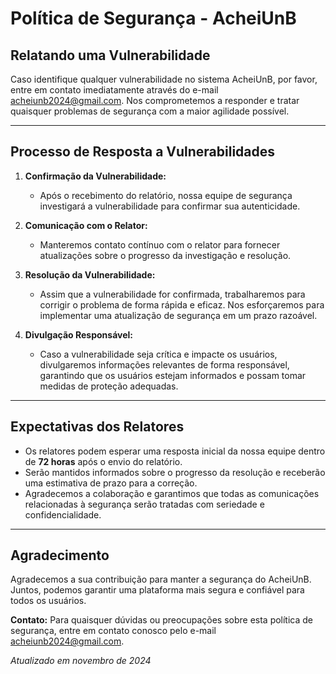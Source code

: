 # Política de Segurança - AcheiUnB

## Relatando uma Vulnerabilidade

Caso identifique qualquer vulnerabilidade no sistema AcheiUnB, por favor, entre em contato imediatamente através do e-mail [acheiunb2024@gmail.com](mailto:acheiunb2024@gmail.com). Nos comprometemos a responder e tratar quaisquer problemas de segurança com a maior agilidade possível.

---

## Processo de Resposta a Vulnerabilidades

1. **Confirmação da Vulnerabilidade:**
   - Após o recebimento do relatório, nossa equipe de segurança investigará a vulnerabilidade para confirmar sua autenticidade.

2. **Comunicação com o Relator:**
   - Manteremos contato contínuo com o relator para fornecer atualizações sobre o progresso da investigação e resolução.

3. **Resolução da Vulnerabilidade:**
   - Assim que a vulnerabilidade for confirmada, trabalharemos para corrigir o problema de forma rápida e eficaz. Nos esforçaremos para implementar uma atualização de segurança em um prazo razoável.

4. **Divulgação Responsável:**
   - Caso a vulnerabilidade seja crítica e impacte os usuários, divulgaremos informações relevantes de forma responsável, garantindo que os usuários estejam informados e possam tomar medidas de proteção adequadas.

---

## Expectativas dos Relatores

- Os relatores podem esperar uma resposta inicial da nossa equipe dentro de **72 horas** após o envio do relatório.
- Serão mantidos informados sobre o progresso da resolução e receberão uma estimativa de prazo para a correção.
- Agradecemos a colaboração e garantimos que todas as comunicações relacionadas à segurança serão tratadas com seriedade e confidencialidade.

---

## Agradecimento

Agradecemos a sua contribuição para manter a segurança do AcheiUnB. Juntos, podemos garantir uma plataforma mais segura e confiável para todos os usuários.

**Contato:** Para quaisquer dúvidas ou preocupações sobre esta política de segurança, entre em contato conosco pelo e-mail [acheiunb2024@gmail.com](mailto:acheiunb2024@gmail.com).

_Atualizado em novembro de 2024_

